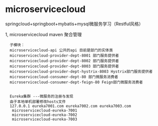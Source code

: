 # microservicecloud
springcloud+springboot+mybatis+mysql微服务学习（Restful风格）


1,   microservicecloud maven 聚合管理


      子模块：
      microservicecloud-api 公共的api 目前是部门的实体类
      microservicecloud-provider-dept-8001 部门服务提供者
      microservicecloud-provider-dept-8002 部门服务提供者
      microservicecloud-provider-dept-8003 部门服务提供者
      microservicecloud-provider-dept-hystrix-8003 Hystrix部门服务提供者
      microservicecloud-consumer-dept-80 部门微服务消费者
      microservicecloud-consumer-dept-feign-80 Feign部门微服务消费者
      
      
      Eureka集群 ---微服务的注册与发现
      由于本地单机部署修改hosts文件
      127.0.0.1 eureka7001.com eureka7002.com eureka7003.com
       microservicecloud-eureka-7001 
       microservicecloud-eureka-7002
       microservicecloud-eureka-7003
